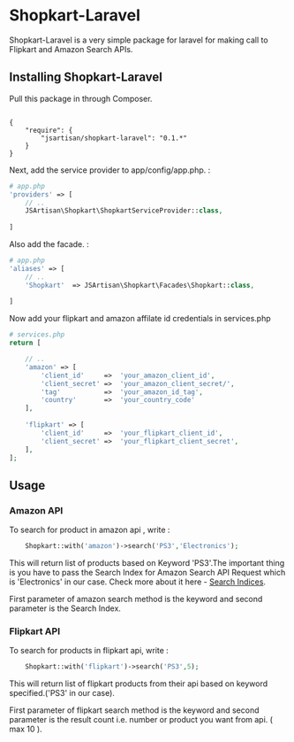 # Shopkart-Laravel

Shopkart-Laravel is a very simple package for laravel for making call to Flipkart and Amazon Search APIs.

<h2>Installing Shopkart-Laravel</h2>

<p>Pull this package in through Composer.</p>

<code>
{
    "require": {
        "jsartisan/shopkart-laravel": "0.1.*"
    }
}
</code>


<p>Next, add the service provider to app/config/app.php. :</p>

```php
# app.php
'providers' => [
    // ..
    JSArtisan\Shopkart\ShopkartServiceProvider::class,
    
]
```

<p>Also add the facade. :</p>

```php
# app.php
'aliases' => [
    // ..
    'Shopkart'  => JSArtisan\Shopkart\Facades\Shopkart::class,
    
]
```

<p>Now add your flipkart and amazon affilate id credentials in services.php

```php
# services.php
return [

	// ..
	'amazon' => [
		'client_id'     =>  'your_amazon_client_id',
		'client_secret' =>  'your_amazon_client_secret/',
		'tag'           =>  'your_amazon_id_tag',
		'country'       =>  'your_country_code'
	],
	
	'flipkart' => [
		'client_id'     =>  'your_flipkart_client_id',
		'client_secret' =>  'your_flipkart_client_secret',
	],
];
```

<h2>Usage</h2>

<h3>Amazon API</h3>

<p>To search for product in amazon api , write : </p>

```php
	Shopkart::with('amazon')->search('PS3','Electronics');
```

<p>This will return list of products based on Keyword 'PS3'.The important thing is you have to pass the Search Index for Amazon Search API Request which is 'Electronics' in our case. Check more about it here - <a href="http://docs.aws.amazon.com/AWSECommerceService/latest/DG/SearchIndices.html">Search Indices</a>.</p>

<p>First parameter of amazon search method is the keyword and second parameter is the Search Index.</p>

<h3>Flipkart API</h3>

<p>To search for products in flipkart api, write : </p>

```php
	Shopkart::with('flipkart')->search('PS3',5);
```

<p>This will return list of flipkart products from their api based on keyword specified.('PS3' in our case).</p>

<p>First parameter of flipkart search method is the keyword and second parameter is the result count i.e. number or product you want from api. ( max 10 ).</p>
